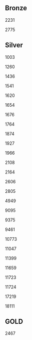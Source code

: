 ## Bronze

2231

2775

## Silver

1003

1260

1436

1541

1620

1654

1676

1764

1874

1927

1966

2108

2164

2606

2805

4949

9095

9375

9461

10773

11047

11399

11659

11723

11724

17219

18111

## GOLD

2467
